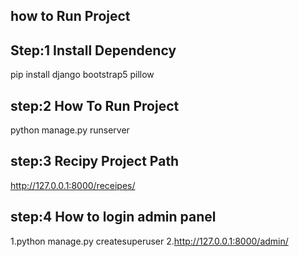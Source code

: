 ## how to Run Project

## Step:1 Install Dependency
pip install django bootstrap5 pillow

## step:2 How To Run Project
python manage.py runserver 

## step:3 Recipy Project Path 
http://127.0.0.1:8000/receipes/

## step:4 How to login admin panel
1.python manage.py createsuperuser 
2.http://127.0.0.1:8000/admin/
